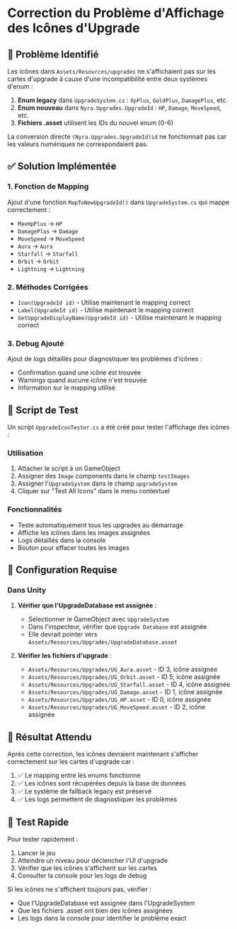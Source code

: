 # Correction du Problème d'Affichage des Icônes d'Upgrade

## 🐛 Problème Identifié

Les icônes dans `Assets/Resources/upgrades` ne s'affichaient pas sur les cartes d'upgrade à cause d'une incompatibilité entre deux systèmes d'enum :

1. **Enum legacy** dans `UpgradeSystem.cs` : `XpPlus`, `GoldPlus`, `DamagePlus`, etc.
2. **Enum nouveau** dans `Nyra.Upgrades.UpgradeId` : `HP`, `Damage`, `MoveSpeed`, etc.
3. **Fichiers .asset** utilisent les IDs du nouvel enum (0-6)

La conversion directe `(Nyra.Upgrades.UpgradeId)id` ne fonctionnait pas car les valeurs numériques ne correspondaient pas.

## ✅ Solution Implémentée

### 1. Fonction de Mapping
Ajout d'une fonction `MapToNewUpgradeId()` dans `UpgradeSystem.cs` qui mappe correctement :
- `MaxHpPlus` → `HP`
- `DamagePlus` → `Damage` 
- `MoveSpeed` → `MoveSpeed`
- `Aura` → `Aura`
- `Starfall` → `Starfall`
- `Orbit` → `Orbit`
- `Lightning` → `Lightning`

### 2. Méthodes Corrigées
- `Icon(UpgradeId id)` - Utilise maintenant le mapping correct
- `Label(UpgradeId id)` - Utilise maintenant le mapping correct  
- `GetUpgradeDisplayName(UpgradeId id)` - Utilise maintenant le mapping correct

### 3. Debug Ajouté
Ajout de logs détaillés pour diagnostiquer les problèmes d'icônes :
- Confirmation quand une icône est trouvée
- Warnings quand aucune icône n'est trouvée
- Information sur le mapping utilisé

## 🧪 Script de Test

Un script `UpgradeIconTester.cs` a été créé pour tester l'affichage des icônes :

### Utilisation
1. Attacher le script à un GameObject
2. Assigner des `Image` components dans le champ `testImages`
3. Assigner l'`UpgradeSystem` dans le champ `upgradeSystem`
4. Cliquer sur "Test All Icons" dans le menu contextuel

### Fonctionnalités
- Teste automatiquement tous les upgrades au démarrage
- Affiche les icônes dans les images assignées
- Logs détaillés dans la console
- Bouton pour effacer toutes les images

## 🔧 Configuration Requise

### Dans Unity
1. **Vérifier que l'UpgradeDatabase est assignée** :
   - Sélectionner le GameObject avec `UpgradeSystem`
   - Dans l'inspecteur, vérifier que `Upgrade Database` est assignée
   - Elle devrait pointer vers `Assets/Resources/Upgrades/UpgradeDatabase.asset`

2. **Vérifier les fichiers d'upgrade** :
   - `Assets/Resources/Upgrades/UG_Aura.asset` - ID 3, icône assignée
   - `Assets/Resources/Upgrades/UG_Orbit.asset` - ID 5, icône assignée  
   - `Assets/Resources/Upgrades/UG_Starfall.asset` - ID 4, icône assignée
   - `Assets/Resources/Upgrades/UG_Damage.asset` - ID 1, icône assignée
   - `Assets/Resources/Upgrades/UG_HP.asset` - ID 0, icône assignée
   - `Assets/Resources/Upgrades/UG_MoveSpeed.asset` - ID 2, icône assignée

## 🎯 Résultat Attendu

Après cette correction, les icônes devraient maintenant s'afficher correctement sur les cartes d'upgrade car :

1. ✅ Le mapping entre les enums fonctionne
2. ✅ Les icônes sont récupérées depuis la base de données
3. ✅ Le système de fallback legacy est préservé
4. ✅ Les logs permettent de diagnostiquer les problèmes

## 🚀 Test Rapide

Pour tester rapidement :
1. Lancer le jeu
2. Atteindre un niveau pour déclencher l'UI d'upgrade
3. Vérifier que les icônes s'affichent sur les cartes
4. Consulter la console pour les logs de debug

Si les icônes ne s'affichent toujours pas, vérifier :
- Que l'UpgradeDatabase est assignée dans l'UpgradeSystem
- Que les fichiers .asset ont bien des icônes assignées
- Les logs dans la console pour identifier le problème exact
